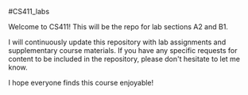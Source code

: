 #CS411_labs

Welcome to CS411! This will be the repo for lab sections A2 and B1.

I will continuously update this repository with lab assignments and supplementary course materials. If you have any specific requests for content to be included in the repository, please don't hesitate to let me know.

I hope everyone finds this course enjoyable!
